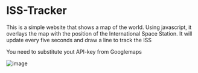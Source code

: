 # ISS-Tracker

This is a simple website that shows a map of the world. Using javascript, it overlays the map with the position of the International Space Station. It will update every five seconds and draw a line to track the ISS

You need to substitute yout API-key from Googlemaps

![image](https://user-images.githubusercontent.com/25180676/177001226-3e7bfcfe-366b-47d3-ad32-f59d241b10ed.png)

